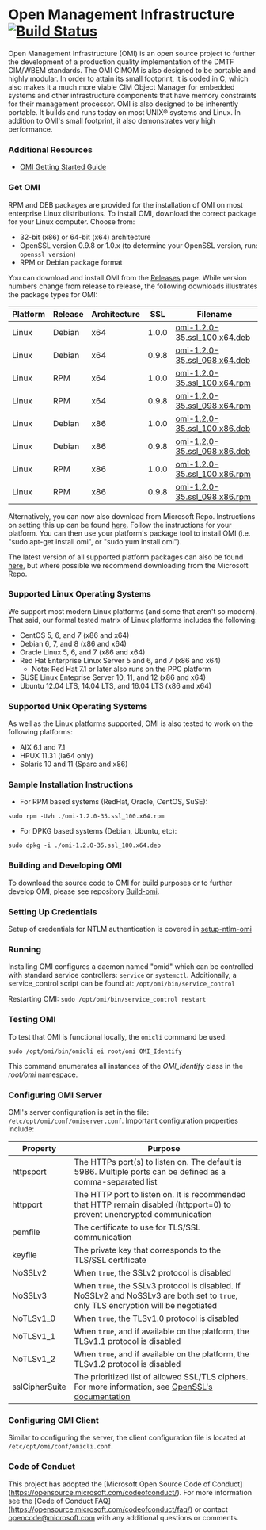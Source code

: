 # Open Management Infrastructure [![Build Status](https://travis-ci.org/Microsoft/omi.svg?branch=master)](https://travis-ci.org/Microsoft/omi)

Open Management Infrastructure (OMI) is an open source project to
further the development of a production quality implementation of the
DMTF CIM/WBEM standards. The OMI CIMOM is also designed to be portable
and highly modular. In order to attain its small footprint, it is
coded in C, which also makes it a much more viable CIM Object Manager
for embedded systems and other infrastructure components that have
memory constraints for their management processor. OMI is also
designed to be inherently portable. It builds and runs today on most
UNIX® systems and Linux. In addition to OMI's small footprint, it also
demonstrates very high performance.


### Additional Resources

- [OMI Getting Started Guide](Unix/doc/omi/omi.pdf)


### Get OMI

RPM and DEB packages are provided for the installation of OMI on most
enterprise Linux distributions. To install OMI, download the correct
package for your Linux computer. Choose from:

- 32-bit (x86) or 64-bit (x64) architecture
- OpenSSL version 0.9.8 or 1.0.x (to determine your OpenSSL version, run: `openssl version`)
- RPM or Debian package format

You can download and install OMI from the [Releases] page. While
version numbers change from release to release, the following
downloads illustrates the package types for OMI:

Platform | Release | Architecture | SSL   | Filename
-------- |-------- |------------  | ---   | --------
Linux    | Debian  | x64          | 1.0.0 | [omi-1.2.0-35.ssl_100.x64.deb](https://github.com/Microsoft/omi/releases/download/v1.2.0-35/omi-1.2.0-35.ssl_100.x64.deb)
Linux    | Debian  | x64          | 0.9.8 | [omi-1.2.0-35.ssl_098.x64.deb](https://github.com/Microsoft/omi/releases/download/v1.2.0-35/omi-1.2.0-35.ssl_098.x64.deb)
Linux    | RPM     | x64          | 1.0.0 | [omi-1.2.0-35.ssl_100.x64.rpm](https://github.com/Microsoft/omi/releases/download/v1.2.0-35/omi-1.2.0-35.ssl_100.x64.rpm)
Linux    | RPM     | x64          | 0.9.8 | [omi-1.2.0-35.ssl_098.x64.rpm](https://github.com/Microsoft/omi/releases/download/v1.2.0-35/omi-1.2.0-35.ssl_098.x64.rpm)
Linux    | Debian  | x86          | 1.0.0 | [omi-1.2.0-35.ssl_100.x86.deb](https://github.com/Microsoft/omi/releases/download/v1.2.0-35/omi-1.2.0-35.ssl_100.x86.deb)
Linux    | Debian  | x86          | 0.9.8 | [omi-1.2.0-35.ssl_098.x86.deb](https://github.com/Microsoft/omi/releases/download/v1.2.0-35/omi-1.2.0-35.ssl_098.x86.deb)
Linux    | RPM     | x86          | 1.0.0 | [omi-1.2.0-35.ssl_100.x86.rpm](https://github.com/Microsoft/omi/releases/download/v1.2.0-35/omi-1.2.0-35.ssl_100.x86.rpm)
Linux    | RPM     | x86          | 0.9.8 | [omi-1.2.0-35.ssl_098.x86.rpm](https://github.com/Microsoft/omi/releases/download/v1.2.0-35/omi-1.2.0-35.ssl_098.x86.rpm)

[Releases]: https://github.com/Microsoft/omi/releases

Alternatively, you can now also download from Microsoft Repo. Instructions
on setting this up can be found [here](https://technet.microsoft.com/en-us/windows-server-docs/compute/Linux-Package-Repository-for-Microsoft-Software).  Follow the instructions for your platform.  You can then use your platform's package tool to install OMI (i.e. "sudo apt-get install omi", or "sudo yum install omi").

The latest version of all supported platform packages can also be found [here](https://github.com/Microsoft/omi-kits), but where possible we recommend downloading from the Microsoft Repo.

### Supported Linux Operating Systems

We support most modern Linux platforms (and some that aren't so modern). That
said, our formal tested matrix of Linux platforms includes the following:

- CentOS 5, 6, and 7 (x86 and x64)
- Debian 6, 7, and 8 (x86 and x64)
- Oracle Linux 5, 6, and 7 (x86 and x64)
- Red Hat Enterprise Linux Server 5 and 6, and 7 (x86 and x64)
  - Note: Red Hat 7.1 or later also runs on the PPC platform
- SUSE Linux Enteprise Server 10, 11, and 12 (x86 and x64)
- Ubuntu 12.04 LTS, 14.04 LTS, and 16.04 LTS (x86 and x64)

### Supported Unix Operating Systems

As well as the Linux platforms supported, OMI is also tested to work on the following platforms:

- AIX 6.1 and 7.1
- HPUX 11.31 (ia64 only)
- Solaris 10 and 11 (Sparc and x86)

### Sample Installation Instructions

- For RPM based systems (RedHat, Oracle, CentOS, SuSE):
```
sudo rpm -Uvh ./omi-1.2.0-35.ssl_100.x64.rpm
```

- For DPKG based systems (Debian, Ubuntu, etc):
```
sudo dpkg -i ./omi-1.2.0-35.ssl_100.x64.deb
```


### Building and Developing OMI

To download the source code to OMI for build purposes or to further develop
OMI, please see repository [Build-omi](https://github.com/Microsoft/Build-omi).

### Setting Up Credentials

Setup of credentials for NTLM authentication is covered in [setup-ntlm-omi](Unix/doc/setup-ntlm-omi.md)

### Running

Installing OMI configures a daemon named "omid" which can be
controlled with standard service controllers: `service` or
`systemctl`. Additionally, a service_control script can be found at:
`/opt/omi/bin/service_control`

Restarting OMI: `sudo /opt/omi/bin/service_control restart`


### Testing OMI

To test that OMI is functional locally, the `omicli` command be used:
```
sudo /opt/omi/bin/omicli ei root/omi OMI_Identify
```

This command enumerates all instances of the *OMI_Identify* class in the *root/omi* namespace.


### Configuring OMI Server

OMI's server configuration is set in the file:
`/etc/opt/omi/conf/omiserver.conf`.  Important configuration
properties include:

Property  | Purpose
--------  | -------
httpsport | The HTTPs port(s) to listen on. The default is 5986. Multiple ports can be defined as a comma-separated list
httpport  | The HTTP port to listen on. It is recommended that HTTP remain disabled (httpport=0) to prevent unencrypted communication
pemfile   | The certificate to use for TLS/SSL communication
keyfile   | The private key that corresponds to the TLS/SSL certificate
NoSSLv2   | When `true`, the SSLv2 protocol is disabled
NoSSLv3   | When `true`, the SSLv3 protocol is disabled. If NoSSLv2 and NoSSLv3 are both set to `true`, only TLS encryption will be negotiated
NoTLSv1_0 | When `true`, the TLSv1.0 protocol is disabled
NoTLSv1_1 | When `true`, and if available on the platform, the TLSv1.1 protocol is disabled
NoTLSv1_2 | When `true`, and if available on the platform, the TLSv1.2 protocol is disabled
sslCipherSuite | The prioritized list of allowed SSL/TLS ciphers. For more information, see [OpenSSL's documentation](https://openssl.org/docs/manmaster/apps/ciphers.html "OpenSSL's documentation")

### Configuring OMI Client

Similar to configuring the server, the client configuration file is located at `/etc/opt/omi/conf/omicli.conf`.

### Code of Conduct

This project has adopted the [Microsoft Open Source Code of Conduct]
(https://opensource.microsoft.com/codeofconduct/).  For more
information see the [Code of Conduct FAQ]
(https://opensource.microsoft.com/codeofconduct/faq/) or contact
[opencode@microsoft.com](mailto:opencode@microsoft.com) with any
additional questions or comments.
